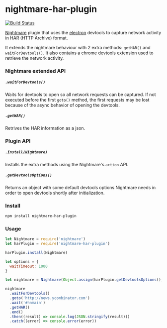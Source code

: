nightmare-har-plugin
====================

[![Build Status](https://travis-ci.org/alexbardas/nightmare-har-plugin.svg?branch=master)](https://travis-ci.org/alexbardas/nightmare-har-plugin)

[Nightmare](https://nightmarejs.org) plugin that uses the [electron](http://electron.atom.io) devtools to capture network activity in HAR (HTTP Archive) format.

It extends the nightmare behaviour with 2 extra methods: `getHAR()` and `waitForDevtools()`. It also contains a chrome devtools extension used to retrieve the network activity.

### Nightmare extended API
##### `.waitForDevtools()`
Waits for devtools to open so all network requests can be captured. If not executed before the first `goto()` method, the first requests may be lost because of the async behavior of opening the devtools.

##### `.getHAR()`
Retrives the HAR information as a json.

### Plugin API
##### `.install(Nightmare)`
Installs the extra methods using the Nightmare's `action` API.

##### `.getDevtoolsOptions()`
Returns an object with some default devtools options Nightmare needs in order to open devtools shortly after initialization.

### Install

```sh
npm install nightmare-har-plugin
```

### Usage

```js
let Nightmare = require('nightmare')
let harPlugin = require('nightmare-har-plugin')

harPlugin.install(Nightmare)

let options = {
  waitTimeout: 1000
}

let nightmare = Nightmare(Object.assign(harPlugin.getDevtoolsOptions(), options))

nightmare
  .waitForDevtools()
  .goto('http://news.ycombinator.com')
  .wait('#hnmain')
  .getHAR()
  .end()
  .then((result) => console.log(JSON.stringify(result)))
  .catch((error) => console.error(error))
```
